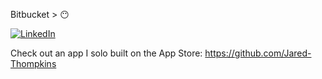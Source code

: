 Bitbucket > 😶
<br>

[![LinkedIn](https://img.shields.io/badge/LinkedIn-0077B5?style=for-the-badge&logo=linkedin&logoColor=white)](https://www.linkedin.com/in/jaredthompkins/)

Check out an app I solo built on the App Store: https://github.com/Jared-Thompkins
